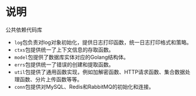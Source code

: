 # 说明

公共依赖代码库
- `log`包负责对log对象初始化，提供日志打印函数，统一日志打印格式和策略。
- `ctxs`包提供统一了上下文信息的存取函数。
- `model`包提供了数据库实体对应的Golang结构体。
- `errs`包提供统一了错误的创建和提取函数。
- `util`包提供了通用函数实现，例如加解密函数、HTTP请求函数、集合数据处理函数、分片上传函数等等。
- `conn`包提供对MySQL、Redis和RabbitMQ的初始化和连接。
